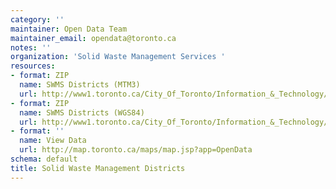```yaml
---
category: ''
maintainer: Open Data Team
maintainer_email: opendata@toronto.ca
notes: ''
organization: 'Solid Waste Management Services '
resources:
- format: ZIP
  name: SWMS Districts (MTM3)
  url: http://www1.toronto.ca/City_Of_Toronto/Information_&_Technology/Open_Data/Data_Sets/Assets/Files/swms_districts_mtm3_July2012.zip
- format: ZIP
  name: SWMS Districts (WGS84)
  url: http://www1.toronto.ca/City_Of_Toronto/Information_&_Technology/Open_Data/Data_Sets/Assets/Files/swms_districts_wgs84_July2012.zip
- format: ''
  name: View Data
  url: http://map.toronto.ca/maps/map.jsp?app=OpenData
schema: default
title: Solid Waste Management Districts
---
```


